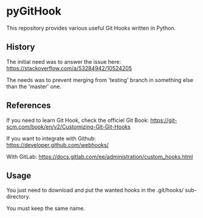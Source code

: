 # pyGitHook
This repository provides various useful Git Hooks written in Python.

## History
The initial need was to answer the issue here: https://stackoverflow.com/a/53284942/10524205

The needs was to prevent merging from 'testing' branch in something else than the 'master' one.

## References
If you need to learn Git Hook, check the officiel Git Book:
https://git-scm.com/book/en/v2/Customizing-Git-Git-Hooks

If you want to integrate with Github:
https://developer.github.com/webhooks/

With GitLab:
https://docs.gitlab.com/ee/administration/custom_hooks.html

## Usage
You just need to download and put the wanted hooks in the .git/hooks/ sub-directory.

You must keep the same name.
